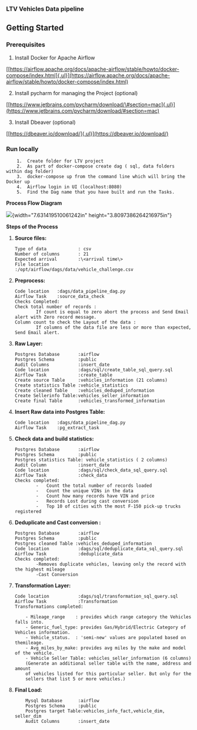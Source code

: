 ### **LTV Vehicles Data pipeline**

## **Getting Started**

### **Prerequisites**

1.  Install Docker for Apache Airflow

[[https://airflow.apache.org/docs/apache-airflow/stable/howto/docker-compose/index.html]{.ul}](https://airflow.apache.org/docs/apache-airflow/stable/howto/docker-compose/index.html)

2.  Install pycharm for managing the Project (optional)

[[https://www.jetbrains.com/pycharm/download/\#section=mac]{.ul}](https://www.jetbrains.com/pycharm/download/#section=mac)

3.  Install Dbeaver (optional)

[[https://dbeaver.io/download/]{.ul}](https://dbeaver.io/download/)

### **Run locally**

        1.  Create folder for LTV project
        2.  As part of docker-compose create dag ( sql, data folders within dag folder)
        3.  docker-compose up from the command line which will bring the Docker up
        4.  Airflow login in UI (localhost:8080)
        5.  Find the Dag name that you have built and run the Tasks.

**Process Flow Diagram**

![](vertopal_27f870cf549848bebbed9c847017d4f9/media/image1.png){width="7.631419510061242in"
height="3.8097386264216975in"}

**Steps of the Process**

1)  **Source files:**

        Type of data            : csv
        Number of columns       : 21
        Expected arrival        :\<arrival time\>
        File location           :/opt/airflow/dags/data/vehicle_challenge.csv

2)  **Preprocess:**

        Code location   :dags/data_pipeline_dag.py
        Airflow Task    :source_data_check
        Checks Completed:
        Check total number of records : 
                If count is equal to zero abort the process and Send Email alert with Zero record message.
        Column count to check the Layout of the data :
                If columns of the data file are less or more than expected, Send Email alert.

3)  **Raw Layer:**

        Postgres Database       :airflow
        Postgres Schema         :public
        Audit Columns           :insert_date
        Code location           :dags/sql/create_table_sql_query.sql
        Airflow Task            :create_table
        Create source Table     :vehicles_information (21 columns)
        Create statistics Table :vehicle_statistics
        Create cleaned Table    :vehicles_deduped_information
        Create Sellerinfo Table:vehicles_seller_information
        Create final Table      :vehicles_transformed_information

4)  **Insert Raw data into Postgres Table:**

        Code location   :dags/data_pipeline_dag.py
        Airflow Task    :pg_extract_task

5)  **Check data and build statistics:**

        Postgres Database       :airflow
        Postgres Schema         :public
        Postgres statistics Table: vehicle_statistics ( 2 columns)
        Audit Column            :insert_date
        Code location           :dags/sql/check_data_sql_query.sql
        Airflow Task            :check_data
        Checks completed:
                -   Count the total number of records loaded
                -   Count the unique VINs in the data
                -   Count how many records have VIN and price
                -   Records Lost during cast conversion
                -   Top 10 of cities with the most F-150 pick-up trucks registered

6)  **Deduplicate and Cast conversion :**

        Postgres Database       :airflow
        Postgres Schema         :public
        Postgres cleaned Table :vehicles_deduped_information
        Code location           :dags/sql/deduplicate_data_sql_query.sql
        Airflow Task            :deduplicate_data
        Checks completed:
                -Removes duplicate vehicles, leaving only the record with the highest mileage
                -Cast Conversion

7)  **Transformation Layer:**

        Code location           :dags/sql/transformation_sql_query.sql
        Airflow Task            :Transformation
        Transformations completed:

            - Mileage_range    : provides which range category the Vehicles falls into.
            - Generic_fuel_type: provides Gas/Hybrid/Electric Category of Vehicles information.
            - Vehicle_status.  : 'semi-new' values are populated based on themileage.
            - Avg_miles_by_make: provides avg miles by the make and model of the vehicle.
            - Vehicle Seller Table: vehicles_seller_information (6 columns)
            (Generate an additional seller table with the name, address and amount
            of vehicles listed for this particular seller. But only for the
            sellers that list 5 or more vehicles.)

8)  **Final Load:**

            Mysql Database      :airflow
            Postgres Schema     :public
            Postgres target Table:vehicles_info_fact,vehicle_dim, seller_dim
            Audit Columns       :insert_date
